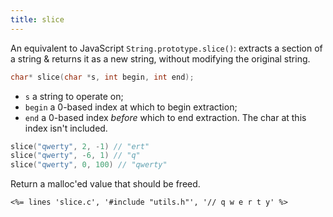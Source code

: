 ```yaml
---
title: slice
---
```


An equivalent to JavaScript `String.prototype.slice()`: extracts a
section of a string & returns it as a new string, without modifying
the original string.

```c
char* slice(char *s, int begin, int end);
```

* `s` a string to operate on;
* `begin` a 0-based index at which to begin extraction;
* `end` a 0-based index *before* which to end extraction. The char at
  this index isn't included.

```c
slice("qwerty", 2, -1) // "ert"
slice("qwerty", -6, 1) // "q"
slice("qwerty", 0, 100) // "qwerty"
```

Return a malloc'ed value that should be freed.

~~~
<%= lines 'slice.c', '#include "utils.h"', '// q w e r t y' %>
~~~
